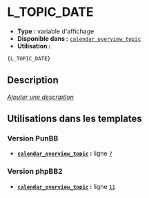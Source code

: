 # L_TOPIC_DATE
* __Type :__ variable d'affichage
* __Disponible dans :__ [`calendar_overview_topic`](../tpl/var/calendar_overview_topic.md)
* __Utilisation :__

```html
{L_TOPIC_DATE}
```

## Description
[*Ajouter une description*](https://fa-tvars.appspot.com/var/L_TOPIC_DATE)

## Utilisations dans les templates

### Version PunBB
* __[`calendar_overview_topic`](../tpl/var/calendar_overview_topic.md#readme) :__ ligne [`7`](../tpl/src/punbb/calendar_overview_topic.tpl#L7)

### Version phpBB2
* __[`calendar_overview_topic`](../tpl/var/calendar_overview_topic.md#readme) :__ ligne [`11`](../tpl/src/subsilver/calendar_overview_topic.tpl#L11)